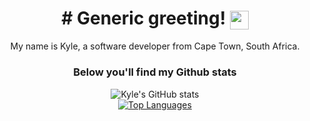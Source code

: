 <h1 align="center">
# Generic greeting! <img align="center" src="https://raw.githubusercontent.com/MartinHeinz/MartinHeinz/master/wave.gif" width="30px" />
</h1>

<div align="center">
  
My name is Kyle, a software developer from Cape Town, South Africa.

### Below you'll find my Github stats
![Kyle's GitHub stats](https://github-readme-stats.vercel.app/api?username=commit-kyle&hide_rank=true&hide=contribs,prs,issues,stars&show_icons=true&theme=highcontrast&bg_color=90,7b2cbf,c77dff)
<br/>
[![Top Languages](https://github-readme-stats.vercel.app/api/top-langs/?username=commit-kyle&layout=compact&bg_color=90,7b2cbf,c77dff&theme=highcontrast)](https://github.com/anuraghazra/github-readme-stats)
  
</div>

<!--
**commit-kyle/commit-kyle** is a ✨ _special_ ✨ repository because its `README.md` (this file) appears on your GitHub profile.

Here are some ideas to get you started:

- 🔭 I’m currently working on ...
- 🌱 I’m currently learning ...
- 👯 I’m looking to collaborate on ...
- 🤔 I’m looking for help with ...
- 💬 Ask me about ...
- 📫 How to reach me: ...
- 😄 Pronouns: ...
- ⚡ Fun fact: ...
-->

